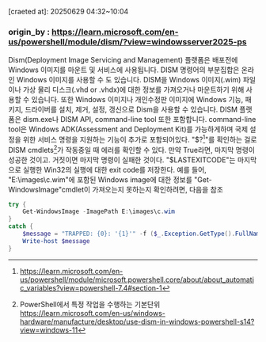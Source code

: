 [craeted at]: 20250629 04:32~10:04
### origin_by : https://learn.microsoft.com/en-us/powershell/module/dism/?view=windowsserver2025-ps

Dism(Deployment Image Servicing and Management) 플랫폼은 배포전에 Windows 이미지를 마운트 및 서비스에 사용됩니다. DISM 명령어의 부분집합은 온라인 Windows 이미지를 사용할 수 도 있습니다. DISM을 Windows 이미지(.wim) 파일이나 가상 물리 디스크(.vhd or .vhdx)에 대한 정보를 가져오거나 마운트하기 위해 사용할 수 있습니다. 또한 Windows 이미지나 개인수정판 이미지에 Windows 기능, 패키지, 드라이버를 설치, 제거, 설정, 갱신으로 Dism을 사용할 수 있습니다.
DISM 플랫폼은 dism.exe나 DISM API, command-line tool 또한 포함합니다. command-line tool은 Windows ADK(Assessment and Deployment Kit)를 가능하게하며 국제 설정을 위한 서비스 명령을 지원하는 기능이 추가로 포함되어있다.
"\$?[^1]"를 확인하는 걸로 DISM cmdlets[^2]가 작동중일 때 에러를 확인할 수 있다. 만약 True라면, 마지막 명령이 성공한 것이고. 거짓이면 마지막 명령이 실패한 것이다. "\$LASTEXITCODE"는 마지막으로 실행한 Win32의 실행에 대한 exit code를 저장한다. 예를 들어, "E:\images\c.wim"에 포함된 Windows image에 대한 정보를 "Get-WindowsImage"cmdlet이 가져오는지 못하는지 확인하려면, 다음을 참조
```PowerShell
try {
	Get-WindowsImage -ImagePath E:\images\c.wim
}
catch {
	$message = "TRAPPED: {0}: '{1}'" -f ($_.Exception.GetType().FullName), ($_.Exception.Message)
	Write-host $message
}
```

[^1]: https://learn.microsoft.com/en-us/powershell/module/microsoft.powershell.core/about/about_automatic_variables?view=powershell-7.4#section-1
[^2]:PowerShell에서 특정 작업을 수행하는 기본단위 https://learn.microsoft.com/en-us/windows-hardware/manufacture/desktop/use-dism-in-windows-powershell-s14?view=windows-11